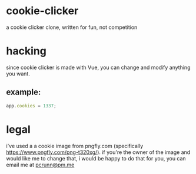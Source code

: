 # cookie-clicker
a cookie clicker clone, written for fun, not competition

# hacking
since cookie clicker is made with Vue, you can change and modify anything you want.

## example:
```javascript
app.cookies = 1337;
```

# legal
i've used a a cookie image from pngfly.com (specifically https://www.pngfly.com/png-t320xg/). if you're the owner of the image and would like me to change that, i would be happy to do that for you, you can email me at pcrunn@pm.me
